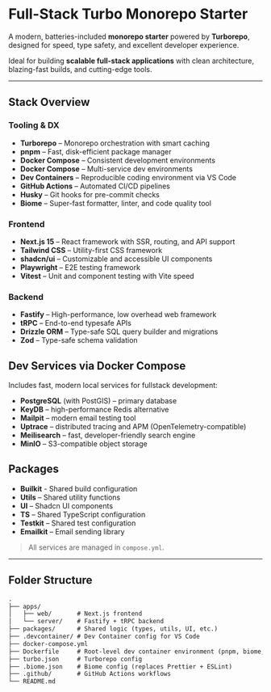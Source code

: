 # Full-Stack Turbo Monorepo Starter

A modern, batteries-included **monorepo starter** powered by **Turborepo**, designed for speed, type safety, and excellent developer experience.

Ideal for building **scalable full-stack applications** with clean architecture, blazing-fast builds, and cutting-edge tools.

---

## Stack Overview

### Tooling & DX

- **Turborepo** – Monorepo orchestration with smart caching
- **pnpm** – Fast, disk-efficient package manager
- **Docker Compose** – Consistent development environments
- **Docker Compose** – Multi-service dev environments
- **Dev Containers** – Reproducible coding environment via VS Code
- **GitHub Actions** – Automated CI/CD pipelines
- **Husky** – Git hooks for pre-commit checks
- **Biome** – Super-fast formatter, linter, and code quality tool

### Frontend

- **Next.js 15** – React framework with SSR, routing, and API support
- **Tailwind CSS** – Utility-first CSS framework
- **shadcn/ui** – Customizable and accessible UI components
- **Playwright** – E2E testing framework
- **Vitest** – Unit and component testing with Vite speed

### Backend

- **Fastify** – High-performance, low overhead web framework
- **tRPC** – End-to-end typesafe APIs
- **Drizzle ORM** – Type-safe SQL query builder and migrations
- **Zod** – Type-safe schema validation

## Dev Services via Docker Compose

Includes fast, modern local services for fullstack development:

- **PostgreSQL** (with PostGIS) – primary database
- **KeyDB** – high-performance Redis alternative
- **Mailpit** – modern email testing tool
- **Uptrace** – distributed tracing and APM (OpenTelemetry-compatible)
- **Meilisearch** – fast, developer-friendly search engine
- **MinIO** – S3-compatible object storage

## Packages

- **Builkit** - Shared build configuration
- **Utils** – Shared utility functions
- **UI** – Shadcn UI components
- **TS** – Shared TypeScript configuration
- **Testkit** – Shared test configuration
- **Emailkit** – Email sending library

> All services are managed in `compose.yml`.

---

## Folder Structure

```txt
.
├── apps/
│   ├── web/       # Next.js frontend
│   └── server/    # Fastify + tRPC backend
├── packages/      # Shared logic (types, utils, UI, etc.)
├── .devcontainer/ # Dev Container config for VS Code
├── docker-compose.yml
├── Dockerfile     # Root-level dev container environment (pnpm, biome, turbo)
├── turbo.json     # Turborepo config
├── .biome.json    # Biome config (replaces Prettier + ESLint)
├── .github/       # GitHub Actions workflows
└── README.md
